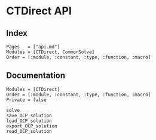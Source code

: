 # CTDirect API

## Index

```@index
Pages   = ["api.md"]
Modules = [CTDirect, CommonSolve]
Order = [:module, :constant, :type, :function, :macro]
```

## Documentation

```@autodocs
Modules = [CTDirect]
Order = [:module, :constant, :type, :function, :macro]
Private = false
```

```@docs
solve
save_OCP_solution
load_OCP_solution
export_OCP_solution
read_OCP_solution
```

